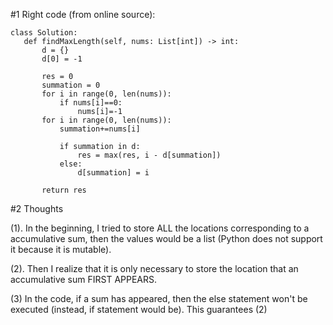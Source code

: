#1 Right code (from online source):
 ```
 class Solution:
    def findMaxLength(self, nums: List[int]) -> int:
        d = {}
        d[0] = -1
        
        res = 0
        summation = 0
        for i in range(0, len(nums)):
            if nums[i]==0:
                nums[i]=-1 
        for i in range(0, len(nums)):
            summation+=nums[i]
                
            if summation in d:
                res = max(res, i - d[summation])
            else:
                d[summation] = i

        return res 
  ```
  
 #2 Thoughts
 
 (1). In the beginning, I tried to store ALL the locations corresponding to a accumulative sum, then the values would be a list (Python does not support it because it is mutable). 
 
 (2). Then I realize that it is only necessary to store the location that an accumulative sum FIRST APPEARS.
 
 (3) In the code, if a sum has appeared, then the else statement won't be executed (instead, if statement would be). This guarantees (2)
